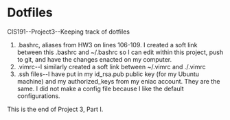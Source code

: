 Dotfiles
========

CIS191--Project3--Keeping track of dotfiles
1. .bashrc, aliases from HW3 on lines 106-109. I created a soft link between
this .bashrc and ~/.bashrc so I can edit within this project, push to git, and
have the changes enacted on my computer.
2. .vimrc--I similarly created a soft link between ~/.vimrc and ./.vimrc
3. .ssh files--I have put in my id_rsa.pub public key (for my Ubuntu machine)
and my authorized_keys from my eniac account.  They are the same.  I did not
make a config file because I like the default configurations.

This is the end of Project 3, Part I.

